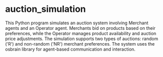 # auction_simulation
This Python program simulates an auction system involving Merchant agents and an Operator agent. Merchants bid on products based on their preferences, while the Operator manages product availability and auction price adjustments. The simulation supports two types of auctions: random ('R') and non-random ('NR') merchant preferences. The system uses the osbrain library for agent-based communication and interaction.
